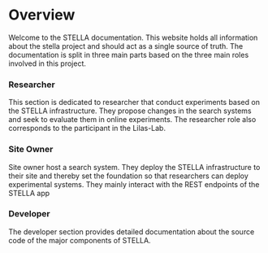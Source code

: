 # Overview

Welcome to the STELLA documentation. This website holds all information about the stella project and should act as a single source of truth. 
The documentation is split in three main parts based on the three main roles involved in this project.

### Researcher
This section is dedicated to researcher that conduct experiments based on the STELLA infrastructure. They propose changes in the search systems and seek to evaluate them in online experiments. The researcher role also corresponds to the participant in the Lilas-Lab.

### Site Owner
Site owner host a search system. They deploy the STELLA infrastructure to their site and thereby set the foundation so that researchers can deploy experimental systems. 
They mainly interact with the REST endpoints of the STELLA app

### Developer
The developer section provides detailed documentation about the source code of the major components of STELLA.
